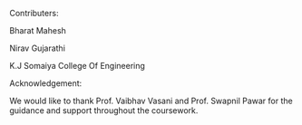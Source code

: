 Contributers:

Bharat Mahesh

Nirav Gujarathi

K.J Somaiya College Of Engineering

Acknowledgement:

We would like to thank Prof. Vaibhav Vasani and Prof. Swapnil Pawar for the guidance and support throughout the coursework.
